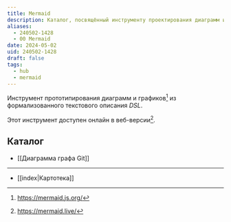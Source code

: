 ```yaml
---
title: Mermaid
description: Каталог, посвящённый инструменту проектирования диаграмм из текстового описания
aliases:
  - 240502-1428
  - 00 Mermaid
date: 2024-05-02
uid: 240502-1428
draft: false
tags:
  - hub
  - mermaid
---
```


Инструмент прототипирования диаграмм и графиков[^src] из формализованного текстового описания *DSL*.

Этот инструмент доступен онлайн в веб-версии[^live].

## Каталог

- [[Диаграмма графа Git]]

---

- [[index|Картотека]]

[^src]: https://mermaid.js.org/
[^live]: https://mermaid.live/
